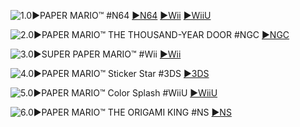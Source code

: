 <!--

<details>
<summary>layout: page
title: "PAPER MARIO"
permalink: https://jeuxsf.github.io/JSF/nintendo/papermario/

</details>
  
#### hidden field with metadata

-->

![1.0►PAPER MARIO™ #N64](https://www.mobygames.com/images/covers/l/9742-paper-mario-nintendo-64-front-cover.jpg)
[►N64]() [►Wii]() [►WiiU]()

![2.0►PAPER MARIO™ THE THOUSAND-YEAR DOOR #NGC](https://www.mobygames.com/images/covers/l/37912-paper-mario-the-thousand-year-door-gamecube-front-cover.jpg)
[►NGC]()

![3.0►SUPER PAPER MARIO™ #Wii](https://www.mobygames.com/images/covers/l/84967-super-paper-mario-wii-front-cover.jpg)
[►Wii]()

![4.0►PAPER MARIO™ Sticker Star #3DS](https://www.mobygames.com/images/covers/l/290925-paper-mario-sticker-star-nintendo-3ds-front-cover.jpg)
[►3DS]()

![5.0►PAPER MARIO™ Color Splash #WiiU](https://www.mobygames.com/images/covers/l/375313-paper-mario-color-splash-wii-u-front-cover.jpg)
[►WiiU]()

![6.0►PAPER MARIO™ THE ORIGAMI KING #NS](https://www.mobygames.com/images/covers/l/658134-paper-mario-the-origami-king-nintendo-switch-front-cover.jpg)
[►NS]()
